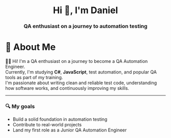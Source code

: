 <h1 align="center">Hi 👋, I'm Daniel</h1>
<h3 align="center">QA enthusiast on a journey to automation testing</h3>

# 💫 About Me

👩‍💻 Hi! I'm a QA enthusiast on a journey to become a QA Automation Engineer.  
Currently, I'm studying **C#**, **JavaScript**, test automation, and popular QA tools as part of my training.  
I'm passionate about writing clean and reliable test code, understanding how software works, and continuously improving my skills.

---

### 🔍 My goals
- Build a solid foundation in automation testing  
- Contribute to real-world projects  
- Land my first role as a Junior QA Automation Engineer





